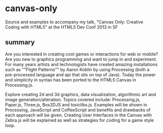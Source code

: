 # canvas-only #

Source and examples to accompany my talk, "Canvas Only: Creative Coding with HTML5" at the HTML5 Dev Conf 2013 in SF

## summary ##

Are you interested in creating cool games or interactions for web or mobile? Are you new to graphics programming and want to jump in and experiment. For many years artists and technologists have created amazing installations such as ""Flight Patterns"" by Aaron Koblin by using Processing (both a pre-processed language and api that sits on top of Java). Today the power and simplicity in syntax has been ported to the HTML5 Canvas in Processing.js.

Explore creating 2d and 3d graphics, data visualization, algorithmic art and image generation/alteration. Topics covered include: Processing.js, Paper.js, Three.js, Box2DJS and toxiclibs.js. Examples will be shown in Processing, JavaScript and CoffeeScript and benefits and drawbacks of each approach will be given. Creating User Interfaces in the Canvas with Zebra.js will be explained as well as strategies for coding for a game style loop.
